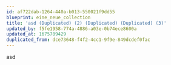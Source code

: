 ```yaml
---
id: af722dab-1264-440a-b013-550021f9dd55
blueprint: eine_neue_collection
title: 'asd (Duplicated) (2) (Duplicated) (Duplicated) (3)'
updated_by: f5fe1958-774a-4886-a03e-0b74ece8600a
updated_at: 1675709429
duplicated_from: dce73648-f4f2-4cc1-9f9e-849dcdef0fac
---
```

asd